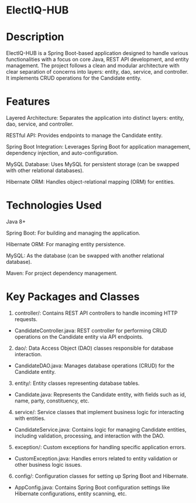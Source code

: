 # ElectIQ-HUB

# Description
ElectIQ-HUB is a Spring Boot-based application designed to handle various functionalities with a focus on core Java, REST API development, and entity management. The project follows a clean and modular architecture with clear separation of concerns into layers: entity, dao, service, and controller. It implements CRUD operations for the Candidate entity.

# Features
Layered Architecture: Separates the application into distinct layers: entity, dao, service, and controller.

RESTful API: Provides endpoints to manage the Candidate entity.

Spring Boot Integration: Leverages Spring Boot for application management, dependency injection, and auto-configuration.

MySQL Database: Uses MySQL for persistent storage (can be swapped with other relational databases).

Hibernate ORM: Handles object-relational mapping (ORM) for entities.

# Technologies Used
Java 8+

Spring Boot: For building and managing the application.

Hibernate ORM: For managing entity persistence.

MySQL: As the database (can be swapped with another relational database).

Maven: For project dependency management.

# Key Packages and Classes
1) controller/: Contains REST API controllers to handle incoming HTTP requests.

 - CandidateController.java: REST controller for performing CRUD operations on the Candidate entity via API endpoints.

2) dao/: Data Access Object (DAO) classes responsible for database interaction.

 - CandidateDAO.java: Manages database operations (CRUD) for the Candidate entity.

3) entity/: Entity classes representing database tables.

 - Candidate.java: Represents the Candidate entity, with fields such as id, name, party, constituency, etc.

4) service/: Service classes that implement business logic for interacting with entities.

 - CandidateService.java: Contains logic for managing Candidate entities, including validation, processing, and interaction with the DAO.

5) exception/: Custom exceptions for handling specific application errors.

 - CustomException.java: Handles errors related to entity validation or other business logic issues.

6) config/: Configuration classes for setting up Spring Boot and Hibernate.

 - AppConfig.java: Contains Spring Boot configuration settings like Hibernate configurations, entity scanning, etc.

  
